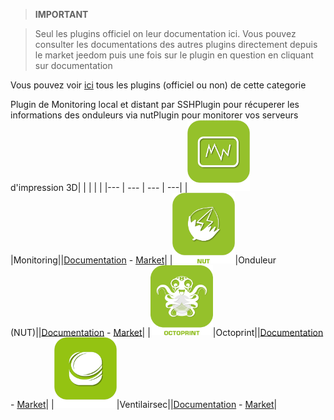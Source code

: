 
>**IMPORTANT**

>Seul les plugins officiel on leur documentation ici. Vous pouvez consulter les documentations des autres plugins directement depuis le market jeedom puis une fois sur le plugin en question en cliquant sur documentation


Vous pouvez voir [ici](https://market.jeedom.com/index.php?v=d&p=market&type=plugin&categorie=monitoring) tous les plugins (officiel ou non) de cette categorie

Plugin de Monitoring local et distant par SSHPlugin pour récuperer les informations des onduleurs via nutPlugin pour monitorer vos serveurs d'impression 3D| | | | |
|--- | --- | --- | ---|
|<img src="monitoring2/monitoring2_icon.png" width="100" />|Monitoring||[Documentation](monitoring2/index.md) - [Market](https://market.jeedom.com/index.php?v=d&p=market_display&id=3317)|
|<img src="nut/nut_icon.png" width="100" />|Onduleur (NUT)||[Documentation](nut/index.md) - [Market](https://market.jeedom.com/index.php?v=d&p=market_display&id=1500)|
|<img src="octoprint/octoprint_icon.png" width="100" />|Octoprint||[Documentation](octoprint/index.md) - [Market](https://market.jeedom.com/index.php?v=d&p=market_display&id=3295)|
|<img src="ventilairsec/ventilairsec_icon.png" width="100" />|Ventilairsec||[Documentation](ventilairsec/index.md) - [Market](https://market.jeedom.com/index.php?v=d&p=market_display&id=3895)|
